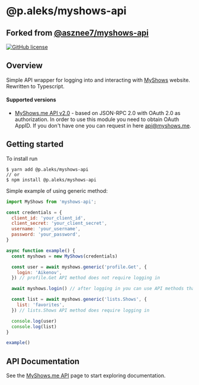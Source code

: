 # @p.aleks/myshows-api

## Forked from [@asznee7/myshows-api](https://github.com/asznee7/myshows-api)

[![GitHub license](https://img.shields.io/github/license/dotaxe/myshows-api.svg)](https://github.com/dotaxe/myshows-api/blob/master/LICENSE)

## Overview
Simple API wrapper for logging into and interacting with [MyShows](https://myshows.me/) website. Rewritten to Typescript.

#### Supported versions
* [MyShows.me API v2.0](https://api.myshows.me/shared/doc/) - based on JSON-RPC 2.0 with OAuth 2.0 as authorization. In order to use this module you need to obtain OAuth AppID. If you don't have one you can request in here api@myshows.me.

## Getting started

To install run

```
$ yarn add @p.aleks/myshows-api
// or
$ npm install @p.aleks/myshows-api
```

Simple example of using generic method: 

```javascript
import MyShows from 'myshows-api';

const credentials = {
  client_id: 'your_client_id',
  client_secret: 'your_client_secret',
  username: 'your_username',
  password: 'your_password',
}

async function example() {
  const myshows = new MyShows(credentials)

  const user = await myshows.generic('profile.Get', {
    login: 'Aikenov',
  }) // profile.Get API method does not require logging in

  await myshows.login() // after logging in you can use API methods that require authorization

  const list = await myshows.generic('lists.Shows', {
    list: 'favorites',
  }) // lists.Shows API method does require logging in

  console.log(user)
  console.log(list)
}

example()

```

## API Documentation

See the [MyShows.me API](https://api.myshows.me/) page to start exploring documentation.
